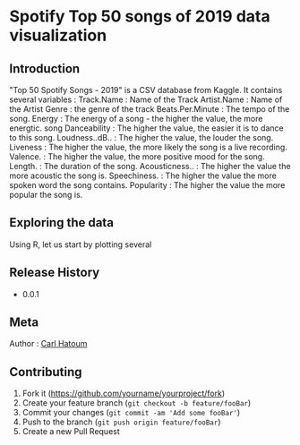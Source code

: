 # Spotify Top 50 songs of 2019 data visualization

## Introduction
"Top 50 Spotify Songs - 2019" is a CSV database from Kaggle. It contains several variables :
Track.Name : Name of the Track
Artist.Name : Name of the Artist
Genre : the genre of the track
Beats.Per.Minute : The tempo of the song.
Energy : The energy of a song - the higher the value, the more energtic. song
Danceability : The higher the value, the easier it is to dance to this song.
Loudness..dB.. : The higher the value, the louder the song.
Liveness : The higher the value, the more likely the song is a live recording.
Valence. : The higher the value, the more positive mood for the song.
Length. : The duration of the song.
Acousticness.. : The higher the value the more acoustic the song is.
Speechiness. : The higher the value the more spoken word the song contains.
Popularity : The higher the value the more popular the song is.

## Exploring the data
Using R, let us start by plotting several

## Release History

* 0.0.1
    

## Meta
Author : [Carl Hatoum](https://https://github.com/CarlHatoum)

## Contributing

1. Fork it (<https://github.com/yourname/yourproject/fork>)
2. Create your feature branch (`git checkout -b feature/fooBar`)
3. Commit your changes (`git commit -am 'Add some fooBar'`)
4. Push to the branch (`git push origin feature/fooBar`)
5. Create a new Pull Request

